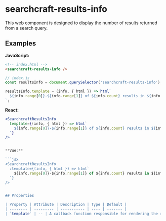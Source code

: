 # searchcraft-results-info

This web component is designed to display the number of results returned from a search query.

## Examples

**JavaScript:**

```html
<!-- index.html -->
<searchcraft-results-info />
```

```js
// index.js
const resultsInfo = document.querySelector('searchcraft-results-info');

resultsInfo.template = (info, { html }) => html`
  ${info.range[0]}-${info.range[1]} of ${info.count} results in ${info.responseTime}ms
`;
```


**React:**

```jsx
<SearchcraftResultsInfo
  template={(info, { html }) => html`
    ${info.range[0]}-${info.range[1]} of ${info.count} results in ${info.responseTime}ms
  `}
/>


**Vue:**

```jsx
<SearchcraftResultsInfo
  :template={(info, { html }) => html`
    ${info.range[0]}-${info.range[1]} of ${info.count} results in ${info.responseTime}ms
  `}
/>


## Properties

| Property | Attribute | Description | Type | Default |
| -------- | --------- | ----------- | ---- | ------- |
| `template` | -- | A callback function responsible for rendering the results info. | `((data: { range: [number, number]; count: number; responseTime: string; }, utils: { html: TemplateHtml; }) => string) \| undefined` | `undefined` |


